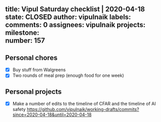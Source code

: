 title:	Vipul Saturday checklist | 2020-04-18
state:	CLOSED
author:	vipulnaik
labels:	
comments:	0
assignees:	vipulnaik
projects:	
milestone:	
number:	157
--
## Personal chores

- [x] Buy stuff from Walgreens
- [x] Two rounds of meal prep (enough food for one week)

## Personal projects

- [x] Make a number of edits to the timeline of CFAR and the timeline of AI safety https://github.com/vipulnaik/working-drafts/commits?since=2020-04-18&until=2020-04-18

